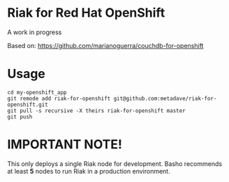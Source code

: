 # Riak for Red Hat OpenShift

A work in progress

Based on:
https://github.com/marianoguerra/couchdb-for-openshift

# Usage

```
cd my-openshift_app
git remode add riak-for-openshift git@github.com:metadave/riak-for-openshift.git
git pull -s recursive -X theirs riak-for-openshift master
git push
```


# IMPORTANT NOTE!
This only deploys a single Riak node for development. Basho recommends at least **5** nodes to run Riak in a production environment.


